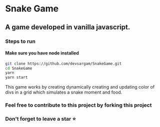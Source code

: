 # Snake Game

## A game developed in vanilla javascript.

### Steps to run

#### Make sure you have node installed

```bash
git clone https://github.com/devsargam/SnakeGame.git
cd SnakeGame
yarn
yarn start
```

This game works by creating dynamically creating and updating color of divs in a grid which simulates a snake moment and food.

### Feel free to contribute to this project by forking this project

### Don't forget to leave a star ⭐
